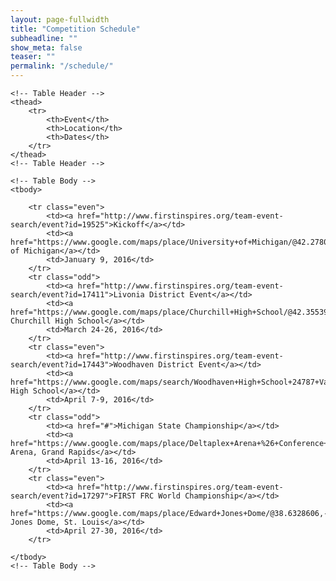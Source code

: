 ```yaml
---
layout: page-fullwidth
title: "Competition Schedule"
subheadline: ""
show_meta: false
teaser: ""
permalink: "/schedule/"
---
```


<table cellspacing='0'> <!-- cellspacing='0' is important, must stay -->

	<!-- Table Header -->
	<thead>
		<tr>
			<th>Event</th>
			<th>Location</th>
			<th>Dates</th>
		</tr>
	</thead>
	<!-- Table Header -->

	<!-- Table Body -->
	<tbody>

		<tr class="even">
			<td><a href="http://www.firstinspires.org/team-event-search/event?id=19525">Kickoff</a></td>
			<td><a href="https://www.google.com/maps/place/University+of+Michigan/@42.2780475,-83.7404128,17z/data=!3m1!4b1!4m2!3m1!1s0x883cae38e7de1701:0x5ba14e5178e997e3">University of Michigan</a></td>
			<td>January 9, 2016</td>
		</tr>
		<tr class="odd">
			<td><a href="http://www.firstinspires.org/team-event-search/event?id=17411">Livonia District Event</a></td>
			<td><a href="https://www.google.com/maps/place/Churchill+High+School/@42.3553964,-83.4107871,17z/data=!3m1!4b1!4m2!3m1!1s0x883b4d4c2c762563:0xc384e2d0864c421d">Livonia Churchill High School</a></td>
			<td>March 24-26, 2016</td>
		</tr>
		<tr class="even">
			<td><a href="http://www.firstinspires.org/team-event-search/event?id=17443">Woodhaven District Event</a></td>
			<td><a href="https://www.google.com/maps/search/Woodhaven+High+School+24787+Van+Horn+Road+Brownstown,+MI+48134+USA/@42.1223108,-83.2738915,17z/data=!3m1!4b1">Woodhaven High School</a></td>
			<td>April 7-9, 2016</td>
		</tr>
		<tr class="odd">
			<td><a href="#">Michigan State Championship</a></td>
			<td><a href="https://www.google.com/maps/place/Deltaplex+Arena+%26+Conference+Center/@43.008938,-85.6838785,17z/data=!3m1!4b1!4m2!3m1!1s0x8819ac037587d3d5:0x8cb9663d50753e9d">Deltaplex Arena, Grand Rapids</a></td>
			<td>April 13-16, 2016</td>
		</tr>
		<tr class="even">
			<td><a href="http://www.firstinspires.org/team-event-search/event?id=17297">FIRST FRC World Championship</a></td>
			<td><a href="https://www.google.com/maps/place/Edward+Jones+Dome/@38.6328606,-90.1906683,17z/data=!3m1!4b1!4m2!3m1!1s0x87d8b31f4b9ec5c1:0xe0984b60ee40c8ee">Edward Jones Dome, St. Louis</a></td>
			<td>April 27-30, 2016</td>
		</tr>

	</tbody>
	<!-- Table Body -->

</table>